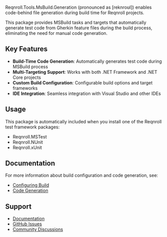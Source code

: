 ﻿Reqnroll.Tools.MsBuild.Generation (pronounced as [reknroʊl]) enables code-behind file generation during build time for Reqnroll projects.

This package provides MSBuild tasks and targets that automatically generate test code from Gherkin feature files during the build process, eliminating the need for manual code generation.

## Key Features

- **Build-Time Code Generation**: Automatically generates test code during MSBuild process
- **Multi-Targeting Support**: Works with both .NET Framework and .NET Core projects
- **Custom Build Configuration**: Configurable build options and target frameworks
- **IDE Integration**: Seamless integration with Visual Studio and other IDEs

## Usage

This package is automatically included when you install one of the Reqnroll test framework packages:
- Reqnroll.MSTest
- Reqnroll.NUnit
- Reqnroll.xUnit

## Documentation

For more information about build configuration and code generation, see:
- [Configuring Build](https://docs.reqnroll.net/installation/configuring-build.html)
- [Code Generation](https://docs.reqnroll.net/automation/code-generation.html)

## Support

- [Documentation](https://docs.reqnroll.net/)
- [GitHub Issues](https://github.com/reqnroll/Reqnroll/issues)
- [Community Discussions](https://github.com/reqnroll/Reqnroll/discussions)